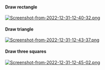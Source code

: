 #### Draw rectangle
[![Screenshot-from-2022-12-31-12-40-32.png](https://i.postimg.cc/pX5WDyTy/Screenshot-from-2022-12-31-12-40-32.png)](https://postimg.cc/ykBCK10z)  

#### Draw triangle  
[![Screenshot-from-2022-12-31-12-43-37.png](https://i.postimg.cc/KY2B6dVr/Screenshot-from-2022-12-31-12-43-37.png)](https://postimg.cc/G4X4YSbH)  

#### Draw three squares
[![Screenshot-from-2022-12-31-12-45-02.png](https://i.postimg.cc/c4GYjvzt/Screenshot-from-2022-12-31-12-45-02.png)](https://postimg.cc/6Tzy4ptB)  

